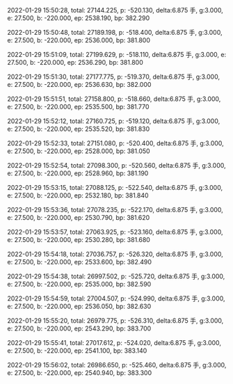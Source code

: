 2022-01-29 15:50:28, total: 27144.225, p: -520.130, delta:6.875 手, g:3.000, e: 27.500, b: -220.000, ep: 2538.190, bp: 382.290

2022-01-29 15:50:48, total: 27189.198, p: -518.400, delta:6.875 手, g:3.000, e: 27.500, b: -220.000, ep: 2536.000, bp: 381.800

2022-01-29 15:51:09, total: 27199.629, p: -518.110, delta:6.875 手, g:3.000, e: 27.500, b: -220.000, ep: 2536.290, bp: 381.800

2022-01-29 15:51:30, total: 27177.775, p: -519.370, delta:6.875 手, g:3.000, e: 27.500, b: -220.000, ep: 2536.630, bp: 382.000

2022-01-29 15:51:51, total: 27158.800, p: -518.660, delta:6.875 手, g:3.000, e: 27.500, b: -220.000, ep: 2535.500, bp: 381.770

2022-01-29 15:52:12, total: 27160.725, p: -519.120, delta:6.875 手, g:3.000, e: 27.500, b: -220.000, ep: 2535.520, bp: 381.830

2022-01-29 15:52:33, total: 27151.080, p: -520.400, delta:6.875 手, g:3.000, e: 27.500, b: -220.000, ep: 2528.000, bp: 381.050

2022-01-29 15:52:54, total: 27098.300, p: -520.560, delta:6.875 手, g:3.000, e: 27.500, b: -220.000, ep: 2528.960, bp: 381.190

2022-01-29 15:53:15, total: 27088.125, p: -522.540, delta:6.875 手, g:3.000, e: 27.500, b: -220.000, ep: 2532.180, bp: 381.840

2022-01-29 15:53:36, total: 27078.235, p: -522.170, delta:6.875 手, g:3.000, e: 27.500, b: -220.000, ep: 2530.790, bp: 381.620

2022-01-29 15:53:57, total: 27063.925, p: -523.160, delta:6.875 手, g:3.000, e: 27.500, b: -220.000, ep: 2530.280, bp: 381.680

2022-01-29 15:54:18, total: 27036.757, p: -526.320, delta:6.875 手, g:3.000, e: 27.500, b: -220.000, ep: 2533.600, bp: 382.490

2022-01-29 15:54:38, total: 26997.502, p: -525.720, delta:6.875 手, g:3.000, e: 27.500, b: -220.000, ep: 2535.000, bp: 382.590

2022-01-29 15:54:59, total: 27004.507, p: -524.990, delta:6.875 手, g:3.000, e: 27.500, b: -220.000, ep: 2536.050, bp: 382.630

2022-01-29 15:55:20, total: 26979.775, p: -526.310, delta:6.875 手, g:3.000, e: 27.500, b: -220.000, ep: 2543.290, bp: 383.700

2022-01-29 15:55:41, total: 27017.612, p: -524.020, delta:6.875 手, g:3.000, e: 27.500, b: -220.000, ep: 2541.100, bp: 383.140

2022-01-29 15:56:02, total: 26986.650, p: -525.460, delta:6.875 手, g:3.000, e: 27.500, b: -220.000, ep: 2540.940, bp: 383.300
